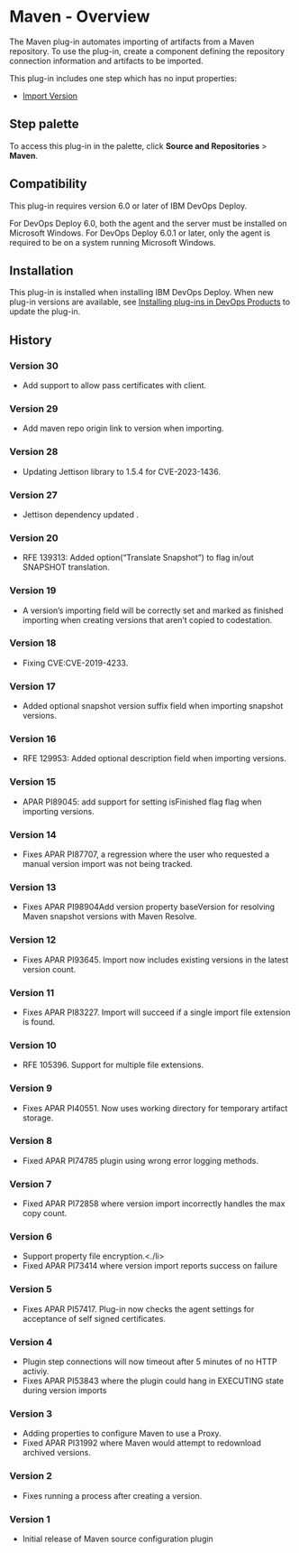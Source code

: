 
# Maven - Overview


The Maven plug-in automates importing of artifacts from a Maven repository. To use the plug-in, create a component defining the repository connection information and artifacts to be imported.

This plug-in includes one step which has no input properties:

* [Import Version](#import_version)


## Step palette

To access this plug-in in the palette, click **Source and Repositories** > **Maven**.

## Compatibility

This plug-in requires version 6.0 or later of IBM DevOps Deploy.

For DevOps Deploy 6.0, both the agent and the server must be installed on Microsoft Windows. For DevOps Deploy 6.0.1 or later, only the agent is required to be on a system running Microsoft Windows.

## Installation

This plug-in is installed when installing IBM DevOps Deploy. When new plug-in versions are available, see [Installing plug-ins in DevOps Products](https://community.ibm.com/community/user/wasdevops/blogs/laurel-dickson-bull1/2022/06/13/install-plugins "Installing plug-ins in DevOps Deploy") to update the plug-in.

## History

### Version 30

* Add support to allow pass certificates with client.

### Version 29

* Add maven repo origin link to version when importing.

### Version 28

* Updating Jettison library to 1.5.4 for CVE-2023-1436.

### Version 27

* Jettison dependency updated .

### Version 20

* RFE 139313: Added option(“Translate Snapshot”) to flag in/out SNAPSHOT translation.

### Version 19

* A version’s importing field will be correctly set and marked as finished importing when creating versions that aren’t copied to codestation.

### Version 18

* Fixing CVE:CVE-2019-4233.

### Version 17

* Added optional snapshot version suffix field when importing snapshot versions.

### Version 16

* RFE 129953: Added optional description field when importing versions.

### Version 15

* APAR PI89045: add support for setting isFinished flag flag when importing versions.

### Version 14

* Fixes APAR PI87707, a regression where the user who requested a manual version import was not being tracked.

### Version 13

* Fixes APAR PI98904Add version property baseVersion for resolving Maven snapshot versions with Maven Resolve.

### Version 12

* Fixes APAR PI93645. Import now includes existing versions in the latest version count.

### Version 11

* Fixes APAR PI83227. Import will succeed if a single import file extension is found.

### Version 10

* RFE 105396. Support for multiple file extensions.

### Version 9

* Fixes APAR PI40551. Now uses working directory for temporary artifact storage.

### Version 8

* Fixed APAR PI74785 plugin using wrong error logging methods.

### Version 7

* Fixed APAR PI72858 where version import incorrectly handles the max copy count.

### Version 6

* Support property file encryption.<./li>
* Fixed APAR PI73414 where version import reports success on failure

### Version 5

* Fixes APAR PI57417. Plug-in now checks the agent settings for acceptance of self signed certificates.

### Version 4

* Plugin step connections will now timeout after 5 minutes of no HTTP activiy.
* Fixes APAR PI53843 where the plugin could hang in EXECUTING state during version imports

### Version 3

* Adding properties to configure Maven to use a Proxy.
* Fixed APAR PI31992 where Maven would attempt to redownload archived versions.

### Version 2

* Fixes running a process after creating a version.

### Version 1

* Initial release of Maven source configuration plugin
